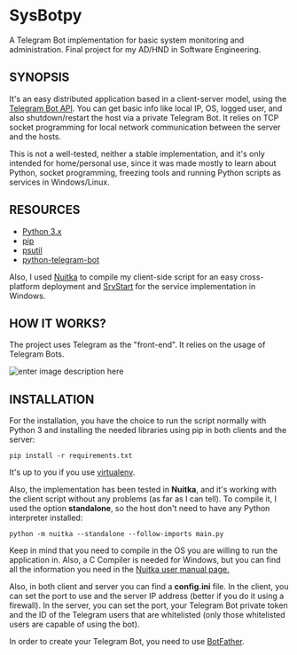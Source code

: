 ﻿# SysBotpy
A Telegram Bot implementation for basic system monitoring and administration.
Final project for my AD/HND in Software Engineering.

## SYNOPSIS
It's an easy distributed application based in a client-server model, using the [Telegram Bot API](https://core.telegram.org/bots/api). You can get basic info like local IP, OS, logged user, and also shutdown/restart the host via a private Telegram Bot. It relies on TCP socket programming for local network communication between the server and the hosts.

This is not a well-tested, neither a stable implementation, and it's only intended for home/personal use, since it was made mostly to learn about Python, socket programming, freezing tools and running Python scripts as services in Windows/Linux.

## RESOURCES

 - [Python 3.x](https://github.com/python/cpython)
 - [pip](https://github.com/pypa/pip)
 - [psutil](https://github.com/giampaolo/psutil)
 - [python-telegram-bot](https://github.com/python-telegram-bot/python-telegram-bot)
 
 Also, I used [Nuitka](https://github.com/Nuitka/Nuitka) to compile my client-side script for an easy cross-platform deployment and [SrvStart](https://github.com/rozanski/srvstart) for the service implementation in Windows.

## HOW IT WORKS?
The project uses Telegram as the "front-end". It relies on the usage of Telegram Bots.

![enter image description here](https://user-images.githubusercontent.com/33121576/59517396-d1bb7100-8ec3-11e9-9529-8416d338a797.png)

## INSTALLATION
For the installation, you have the choice to run the script normally with Python 3 and installing the needed libraries using pip in both clients and the server:

    pip install -r requirements.txt
It's up to you if you use [virtualenv](https://github.com/pypa/virtualenv).

Also, the implementation has been tested in **Nuitka**, and it's working with the client script without any problems (as far as I can tell). To compile it, I used the option **standalone**, so the host don't need to have any Python interpreter installed:

    python -m nuitka --standalone --follow-imports main.py
Keep in mind that you need to compile in the OS you are willing to run the application in. Also, a C Compiler is needed for Windows, but you can find all the information you need in the [Nuitka user manual page.](https://nuitka.net/doc/user-manual.html)

Also, in both client and server you can find a **config.ini** file. In the client, you can set the port to use and the server IP address (better if you do it using a firewall). In the server, you can set the port, your Telegram Bot private token and the ID of the Telegram users that are whitelisted (only those whitelisted users are capable of using the bot). 

In order to create your Telegram Bot, you need to use [BotFather](https://core.telegram.org/bots#3-how-do-i-create-a-bot).
